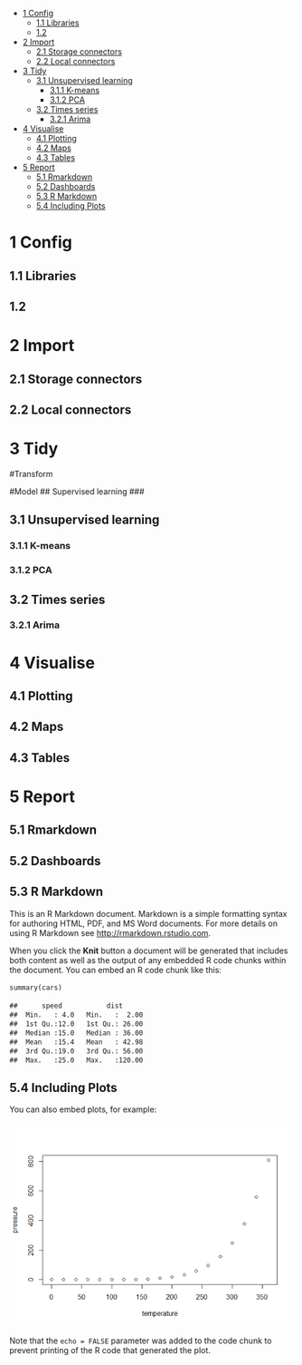 -   [1 Config](#config)
    -   [1.1 Libraries](#libraries)
    -   [1.2 ](#section)
-   [2 Import](#import)
    -   [2.1 Storage connectors](#storage-connectors)
    -   [2.2 Local connectors](#local-connectors)
-   [3 Tidy](#tidy)
    -   [3.1 Unsupervised learning](#unsupervised-learning)
        -   [3.1.1 K-means](#k-means)
        -   [3.1.2 PCA](#pca)
    -   [3.2 Times series](#times-series)
        -   [3.2.1 Arima](#arima)
-   [4 Visualise](#visualise)
    -   [4.1 Plotting](#plotting)
    -   [4.2 Maps](#maps)
    -   [4.3 Tables](#tables)
-   [5 Report](#report)
    -   [5.1 Rmarkdown](#rmarkdown)
    -   [5.2 Dashboards](#dashboards)
    -   [5.3 R Markdown](#r-markdown)
    -   [5.4 Including Plots](#including-plots)

1 Config
========

1.1 Libraries
-------------

1.2 
----

2 Import
========

2.1 Storage connectors
----------------------

2.2 Local connectors
--------------------

3 Tidy
======

\#Transform

\#Model \#\# Supervised learning \#\#\#

3.1 Unsupervised learning
-------------------------

### 3.1.1 K-means

### 3.1.2 PCA

3.2 Times series
----------------

### 3.2.1 Arima

4 Visualise
===========

4.1 Plotting
------------

4.2 Maps
--------

4.3 Tables
----------

5 Report
========

5.1 Rmarkdown
-------------

5.2 Dashboards
--------------

5.3 R Markdown
--------------

This is an R Markdown document. Markdown is a simple formatting syntax
for authoring HTML, PDF, and MS Word documents. For more details on
using R Markdown see
<a href="http://rmarkdown.rstudio.com" class="uri">http://rmarkdown.rstudio.com</a>.

When you click the **Knit** button a document will be generated that
includes both content as well as the output of any embedded R code
chunks within the document. You can embed an R code chunk like this:

    summary(cars)

    ##      speed           dist       
    ##  Min.   : 4.0   Min.   :  2.00  
    ##  1st Qu.:12.0   1st Qu.: 26.00  
    ##  Median :15.0   Median : 36.00  
    ##  Mean   :15.4   Mean   : 42.98  
    ##  3rd Qu.:19.0   3rd Qu.: 56.00  
    ##  Max.   :25.0   Max.   :120.00

5.4 Including Plots
-------------------

You can also embed plots, for example:

![](index_files/figure-markdown_strict/pressure-1.png)

Note that the `echo = FALSE` parameter was added to the code chunk to
prevent printing of the R code that generated the plot.
